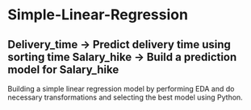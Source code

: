 # Simple-Linear-Regression
Delivery_time -> Predict delivery time using sorting time 
Salary_hike -> Build a prediction model for Salary_hike
------------------------------------------------------
Building a simple linear regression model by performing EDA and do necessary transformations and selecting the best model using Python.
